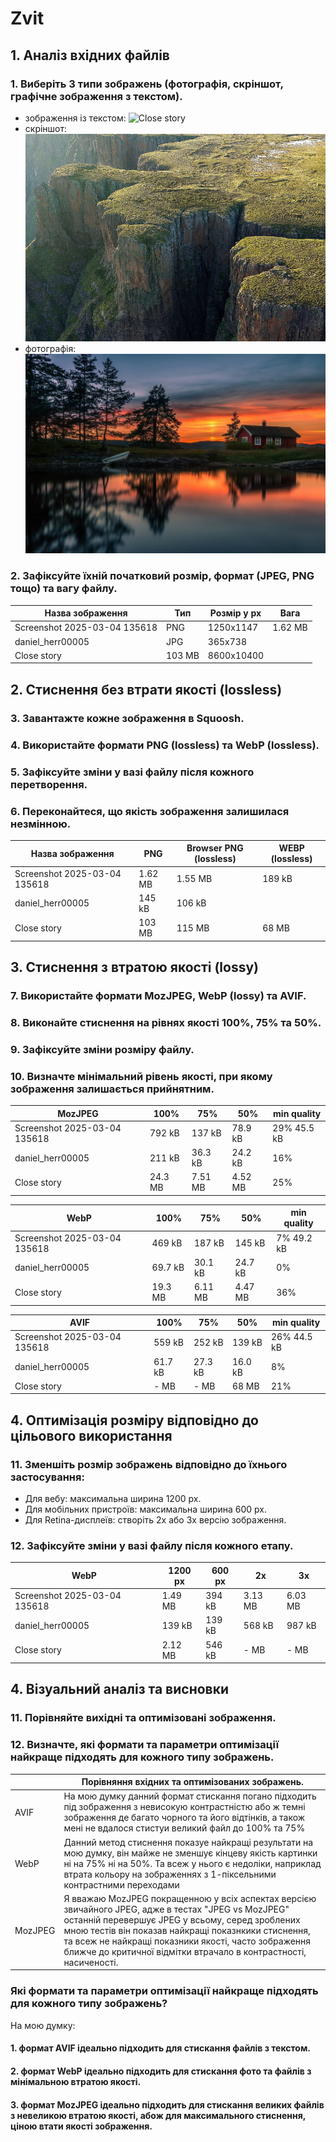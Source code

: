 # Zvit
## 1. Аналіз вхідних файлів
### 1.	Виберіть 3 типи зображень (фотографія, скріншот, графічне зображення з текстом).
- зображення із текстом:
![Close story](https://github.com/AndriiDrahniew/UI-UX_Design/blob/main/workshop_1/pictures/Close%20story.png)
- скріншот:
![Screenshot 2025-03-04 135618](https://github.com/AndriiDrahniew/UI-UX_Design/blob/main/workshop_1/pictures/Screenshot%202025-03-04%20135618.png)
- фотографія:
![herr00005](https://github.com/AndriiDrahniew/UI-UX_Design/blob/main/workshop_1/pictures/daniel_herr00005.jpg)
### 2.	Зафіксуйте їхній початковий розмір, формат (JPEG, PNG тощо) та вагу файлу.
|Назва зображення              |    Тип   | Розмір у px | Вага    |
|------------------------------|----------|-------------|---------|
| Screenshot 2025-03-04 135618 |  PNG     | 1250x1147   | 1.62 MB |
| daniel_herr00005             |  JPG     | 365x738     |
| Close story                  |  103 MB  | 8600x10400  |

## 2. Стиснення без втрати якості (lossless)
### 3.  Завантажте кожне зображення в Squoosh.
### 4.  Використайте формати PNG (lossless) та WebP (lossless).
### 5.  Зафіксуйте зміни у вазі файлу після кожного перетворення.
### 6.  Переконайтеся, що якість зображення залишилася незмінною.

|Назва зображення              |     PNG     | Browser PNG (lossless) | WEBP (lossless) |
|------------------------------|-------------|------------------------|-----------------|
| Screenshot 2025-03-04 135618 |  1.62 MB    |         1.55 MB        |     189 kB      |
| daniel_herr00005             |         145 kB         |     106 kB      |
| Close story                  |  103 MB     |         115 MB         |     68 MB       |

## 3. Стиснення з втратою якості (lossy)
### 7.  Використайте формати MozJPEG, WebP (lossy) та AVIF.
### 8.  Виконайте стиснення на рівнях якості 100%, 75% та 50%.
### 9.  Зафіксуйте зміни розміру файлу.
### 10. Визначте мінімальний рівень якості, при якому зображення залишається прийнятним.

|    MozJPEG                   |    100%   |    75%    |  50%   | min quality    |
|------------------------------|-----------|-----------|--------|----------------|
| Screenshot 2025-03-04 135618 |  792 kB   |  137 kB   | 78.9 kB| 29% 45.5 kB    |
| daniel_herr00005             |  211 kB   |  36.3 kB  | 24.2 kB|      16%       |
| Close story                  |  24.3 MB  |  7.51 MB  | 4.52 MB|      25%       |

|      WebP                    |    100%   |    75%    |  50%   | min quality    |
|------------------------------|-----------|-----------|--------|----------------|
| Screenshot 2025-03-04 135618 |  469 kB   |  187 kB   | 145 kB |     7% 49.2 kB |
| daniel_herr00005             |  69.7 kB  |  30.1 kB  | 24.7 kB|      0%        |
| Close story                  |  19.3 MB  |  6.11 MB  | 4.47 MB|      36%       |

|      AVIF                    |    100%   |    75%    |  50%   | min quality    |
|------------------------------|-----------|-----------|--------|----------------|
| Screenshot 2025-03-04 135618 |  559 kB   |  252 kB   | 139 kB |    26% 44.5 kB |
| daniel_herr00005             |  61.7 kB  |  27.3 kB  | 16.0 kB|      8%        |
| Close story                  |    - MB   |    - MB   | 68 MB  |      21%       |

## 4. Оптимізація розміру відповідно до цільового використання
### 11. Зменшіть розмір зображень відповідно до їхнього застосування:
- Для вебу: максимальна ширина 1200 px.
- Для мобільних пристроїв: максимальна ширина 600 px.
- Для Retina-дисплеїв: створіть 2x або 3x версію зображення.
### 12. Зафіксуйте зміни у вазі файлу після кожного етапу.
|             WebP             |  1200 px  |   600 px  |   2x   |    3x    |
|------------------------------|-----------|-----------|--------|----------|
| Screenshot 2025-03-04 135618 |  1.49 MB  |  394 kB   | 3.13 MB|  6.03 MB |
| daniel_herr00005             |  139 kB   |  139 kB   | 568 kB |  987 kB  |
| Close story                  |  2.12 MB  |  546 kB   | -  MB  |  -  MB   |

## 4. Візуальний аналіз та висновки
### 11.  Порівняйте вихідні та оптимізовані зображення.
### 12.  Визначте, які формати та параметри оптимізації найкраще підходять для кожного типу зображень.

|                  |                                                                                                                                         Порівняння вхідних та оптимізованих зображень.                                                                                                                                                     |
|------------------|--------------------------------------------------------------------------------------------------------------------------------------------------------------------------------------------------------------------------------------------------------------------------------------------------------------------------------------------|
|      AVIF        | На мою думку данний формат стискання погано підходить під зображення з невисокую контрастністю або ж темні зображення де багато чорного та його відтінків, а також мені не вдалося стистуи великий файл до 100% та 75%                                                                                                                     |
|      WebP        | Данний метод стиснення показуе найкращі результати на мою думку, він майже не зменшує кінцеву якість картинки ні на 75% ні на 50%. Та всеж у нього є недоліки, наприклад втрата кольору на зображеннях з 1-піксельними контрастними переходами                                                                                             |
|    MozJPEG       | Я вважаю MozJPEG покращенною у всіх аспектах версією звичайного JPEG, адже в тестах "JPEG vs MozJPEG" останній перевершує JPEG у всьому, серед зроблених мною тестів він показав найкращі показнкики стиснення, та всеж не найкращі показники якості, часто зображення ближче до критичної відмітки втрачало в контрастності, насиченості. |

###  Які формати та параметри оптимізації найкраще підходять для кожного типу зображень?
На мою думку: 
#### 1. формат AVIF ідеально підходить для стискання файлів з текстом.
#### 2. формат WebP ідеально підходить для стискання фото та файлів з мінімальною втратою якості.
#### 3. формат MozJPEG ідеально підходить для стискання великих файлів з невеликою втратою якості, абож для максимального стиснення, ціною втати якості зображення.

